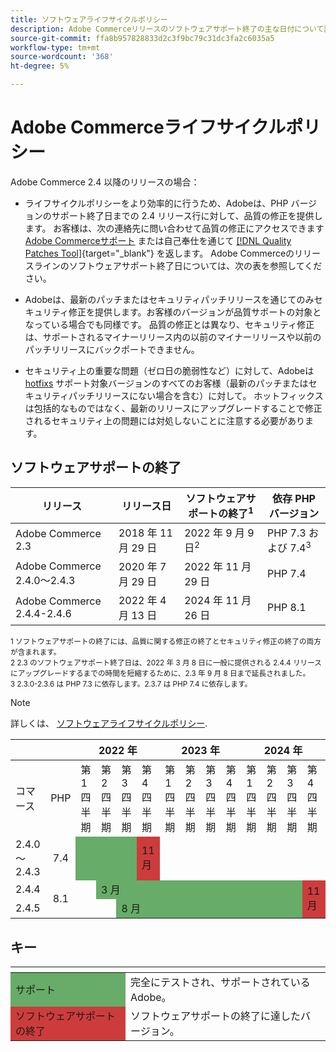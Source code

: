 ```yaml
---
title: ソフトウェアライフサイクルポリシー
description: Adobe Commerceリリースのソフトウェアサポート終了の主な日付について説明します。
source-git-commit: ffa8b957828833d2c3f9bc79c31dc3fa2c6035a5
workflow-type: tm+mt
source-wordcount: '368'
ht-degree: 5%

---
```



# Adobe Commerceライフサイクルポリシー

Adobe Commerce 2.4 以降のリリースの場合：

- ライフサイクルポリシーをより効率的に行うため、Adobeは、PHP バージョンのサポート終了日までの 2.4 リリース行に対して、品質の修正を提供します。 お客様は、次の連絡先に問い合わせて品質の修正にアクセスできます [Adobe Commerceサポート](https://developer.adobe.com/commerce/contributor/community/support/) または自己奉仕を通じて [[!DNL Quality Patches Tool]](https://experienceleague.adobe.com/tools/commerce-quality-patches/index.html){target=&quot;_blank&quot;} を返します。 Adobe Commerceのリリースラインのソフトウェアサポート終了日については、次の表を参照してください。

- Adobeは、最新のパッチまたはセキュリティパッチリリースを通じてのみセキュリティ修正を提供します。お客様のバージョンが品質サポートの対象となっている場合でも同様です。 品質の修正とは異なり、セキュリティ修正は、サポートされるマイナーリリース内の以前のマイナーリリースや以前のパッチリリースにバックポートできません。

- セキュリティ上の重要な問題（ゼロ日の脆弱性など）に対して、Adobeは [hotfixs](https://support.magento.com/hc/en-us/sections/360003869892-Known-issues-patches-attached-) サポート対象バージョンのすべてのお客様（最新のパッチまたはセキュリティパッチリリースにない場合を含む）に対して。 ホットフィックスは包括的なものではなく、最新のリリースにアップグレードすることで修正されるセキュリティ上の問題には対処しないことに注意する必要があります。

## ソフトウェアサポートの終了

| リリース | リリース日 | ソフトウェアサポートの終了<sup>1</sup> | 依存 PHP バージョン |
| -------------------------------- | ----------------- | ----------------------------------- | --------------------------- |
| Adobe Commerce 2.3 | 2018 年 11 月 29 日 | 2022 年 9 月 9 日<sup>2</sup> | PHP 7.3 および 7.4<sup>3</sup> |
| Adobe Commerce 2.4.0～2.4.3 | 2020 年 7 月 29 日 | 2022 年 11 月 29 日 | PHP 7.4 |
| Adobe Commerce 2.4.4-2.4.6 | 2022 年 4 月 13 日 | 2024 年 11 月 26 日 | PHP 8.1 |

<sup>1 ソフトウェアサポートの終了には、品質に関する修正の終了とセキュリティ修正の終了の両方が含まれます。</sup><br>
<sup>2 2.3 のソフトウェアサポート終了日は、2022 年 3 月 8 日に一般に提供される 2.4.4 リリースにアップグレードするまでの時間を短縮するために、2.3 年 9 月 8 日まで延長されました。</sup><br>
<sup>3 2.3.0-2.3.6 は PHP 7.3 に依存します。2.3.7 は PHP 7.4 に依存します。</sup>

>[!NOTE]
>
>詳しくは、 [ソフトウェアライフサイクルポリシー](https://www.adobe.com/content/dam/cc/en/legal/terms/enterprise/pdfs/Adobe-Commerce-Software-Lifecycle-Policy.pdf).

<table>
<thead>
  <tr>
    <th colspan="2"></th>
    <th colspan="4">2022 年</th>
    <th colspan="4">2023 年</th>
    <th colspan="4">2024 年</th>
  </tr>
</thead>
<tbody>
  <tr>
    <td>コマース</td>
    <td>PHP</td>
    <td>第 1 四半期</td>
    <td>第 2 四半期</td>
    <td>第 3 四半期</td>
    <td>第 4 四半期</td>
    <td>第 1 四半期</td>
    <td>第 2 四半期</td>
    <td>第 3 四半期</td>
    <td>第 4 四半期</td>
    <td>第 1 四半期</td>
    <td>第 2 四半期</td>
    <td>第 3 四半期</td>
    <td>第 4 四半期</td>
  </tr>
  <tr>
    <td>2.4.0～2.4.3</td>
    <td style="text-align:center">7.4</td>
    <td colspan="3" style="background-color:#67ac68;"></td>
    <td style="background-color:#cd3c3c;">11 月</td>
    <td colspan="8" ></td>
  </tr>
  <tr>
    <td>2.4.4</td>
    <td rowspan="2" style="text-align:center">8.1</td>
    <td></td>
    <td colspan="10" style="background-color:#67ac68;">3 月</td>
    <td rowspan="2" style="background-color:#cd3c3c;">11 月</td>
  </tr>
  <tr>
    <td>2.4.5</td>
    <td colspan="2"></td>
    <td colspan="9" style="background-color:#67ac68;">8 月</td>
  </tr>
</tbody>
</table>

## キー

<table>
  <thead>
   <tr>
    <th></th>
    <th></th>
   </tr>
  </thead>
 <tbody>
  <tr>
   <td style="background-color:#67ac68;">サポート</td>
   <td>完全にテストされ、サポートされているAdobe。</td>
  </tr>
  <tr>
   <td style="background-color:#cd3c3c;">ソフトウェアサポートの終了</td>
   <td>ソフトウェアサポートの終了に達したバージョン。</td>
  </tr>
 </tbody>
</table>
